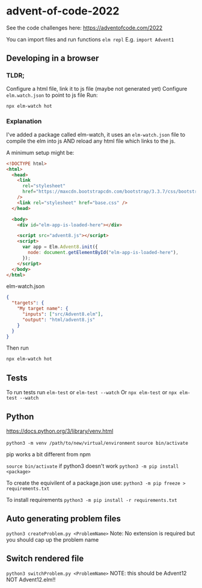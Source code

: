 # advent-of-code-2022

See the code challenges here: https://adventofcode.com/2022

You can import files and run functions `elm repl`
E.g. `import Advent1`

## Developing in a browser

### TLDR;

Configure a html file, link it to js file (maybe not generated yet)
Configure `elm.watch.json` to point to js file
Run:

```bash
npx elm-watch hot
```

### Explanation

I've added a package called elm-watch, it uses an `elm-watch.json` file to compile the elm into js AND reload any html file which links to the js.

A minimum setup might be:

```html
<!DOCTYPE html>
<html>
  <head>
    <link
      rel="stylesheet"
      href="https://maxcdn.bootstrapcdn.com/bootstrap/3.3.7/css/bootstrap.min.css"
    />
    <link rel="stylesheet" href="base.css" />
  </head>

  <body>
    <div id="elm-app-is-loaded-here"></div>

    <script src="advent8.js"></script>
    <script>
      var app = Elm.Advent8.init({
        node: document.getElementById("elm-app-is-loaded-here"),
      });
    </script>
  </body>
</html>
```

elm-watch.json

```json
{
  "targets": {
    "My target name": {
      "inputs": ["src/Advent8.elm"],
      "output": "html/advent8.js"
    }
  }
}
```

Then run

```bash
npx elm-watch hot
```

## Tests

To run tests run `elm-test` or `elm-test --watch`
Or `npx elm-test` or `npx elm-test --watch`

## Python

https://docs.python.org/3/library/venv.html

`python3 -m venv /path/to/new/virtual/environment`
`source bin/activate`

pip works a bit different from npm

`source bin/activate` if python3 doesn't work
`python3 -m pip install <package>`

To create the equivilent of a package.json use:
`python3 -m pip freeze > requirements.txt`

To install requirements
`python3 -m pip install -r requirements.txt`

## Auto generating problem files

`python3 createProblem.py <ProblemName>`
Note: No extension is required but you should cap up the problem name

## Switch rendered file

`python3 switchProblem.py <ProblemName>` NOTE: this should be Advent12 NOT Advent12.elm!!
